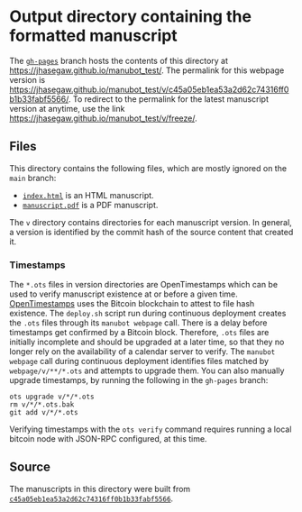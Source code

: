 # Output directory containing the formatted manuscript

The [`gh-pages`](https://github.com/jhasegaw/manubot_test/tree/gh-pages) branch hosts the contents of this directory at <https://jhasegaw.github.io/manubot_test/>.
The permalink for this webpage version is <https://jhasegaw.github.io/manubot_test/v/c45a05eb1ea53a2d62c74316ff0b1b33fabf5566/>.
To redirect to the permalink for the latest manuscript version at anytime, use the link <https://jhasegaw.github.io/manubot_test/v/freeze/>.

## Files

This directory contains the following files, which are mostly ignored on the `main` branch:

+ [`index.html`](index.html) is an HTML manuscript.
+ [`manuscript.pdf`](manuscript.pdf) is a PDF manuscript.

The `v` directory contains directories for each manuscript version.
In general, a version is identified by the commit hash of the source content that created it.

### Timestamps

The `*.ots` files in version directories are OpenTimestamps which can be used to verify manuscript existence at or before a given time.
[OpenTimestamps](https://opentimestamps.org/) uses the Bitcoin blockchain to attest to file hash existence.
The `deploy.sh` script run during continuous deployment creates the `.ots` files through its `manubot webpage` call.
There is a delay before timestamps get confirmed by a Bitcoin block.
Therefore, `.ots` files are initially incomplete and should be upgraded at a later time, so that they no longer rely on the availability of a calendar server to verify.
The `manubot webpage` call during continuous deployment identifies files matched by `webpage/v/**/*.ots` and attempts to upgrade them.
You can also manually upgrade timestamps, by running the following in the `gh-pages` branch:

```shell
ots upgrade v/*/*.ots
rm v/*/*.ots.bak
git add v/*/*.ots
```

Verifying timestamps with the `ots verify` command requires running a local bitcoin node with JSON-RPC configured, at this time.

## Source

The manuscripts in this directory were built from
[`c45a05eb1ea53a2d62c74316ff0b1b33fabf5566`](https://github.com/jhasegaw/manubot_test/commit/c45a05eb1ea53a2d62c74316ff0b1b33fabf5566).
